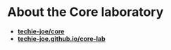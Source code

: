 # About the Core laboratory

- **[techie-joe/core](https://github.com/techie-joe/core)**
- **[techie-joe.github.io/core-lab](https://techie-joe.github.io/core-lab)**